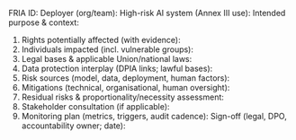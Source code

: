 FRIA ID:
Deployer (org/team):
High-risk AI system (Annex III use):
Intended purpose & context:

1) Rights potentially affected (with evidence):
2) Individuals impacted (incl. vulnerable groups):
3) Legal bases & applicable Union/national laws:
4) Data protection interplay (DPIA links; lawful bases):
5) Risk sources (model, data, deployment, human factors):
6) Mitigations (technical, organisational, human oversight):
7) Residual risks & proportionality/necessity assessment:
8) Stakeholder consultation (if applicable):
9) Monitoring plan (metrics, triggers, audit cadence):
Sign-off (legal, DPO, accountability owner; date):

